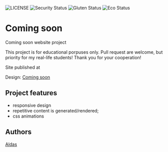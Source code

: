 ![LICENSE](https://img.shields.io/badge/license-MIT-blue.svg?style=flat-square)
![Security Status](https://img.shields.io/security-headers?label=Security&url=https%3A%2F%2Fgithub.com&style=flat-square)
![Gluten Status](https://img.shields.io/badge/Gluten-Free-green.svg)
![Eco Status](https://img.shields.io/badge/ECO-Friendly-green.svg)

# Coming soon

Coming soon website project

This project is for educational porpuses only. Pull request are welcome, but priority for my real-life students! Thank you for your cooperation!

Site published at 

Design: [Coming soon](https://cdn.discordapp.com/attachments/648536139677958156/651479019476221953/coming-soon-wide.png)

## Project features

- responsive design
- repetitive content is generated/rendered;
- css animations

## Authors

[Aldas](https://github.com/aldas)
